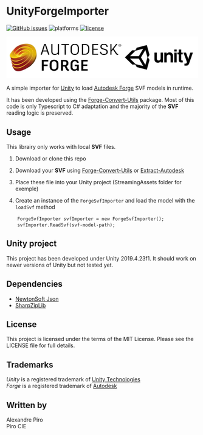 # UnityForgeImporter

[![GitHub issues](https://img.shields.io/github/issues/Piro-CIE/UnityForgeImporter)](https://github.com/Piro-CIE/UnityForgeImporter/issues)
![platforms](https://img.shields.io/badge/platform-windows%20%7C%20osx%20%7C%20linux-lightgray.svg)
[![license](https://img.shields.io/badge/license-MIT-blue.svg)](http://opensource.org/licenses/MIT)

![Forge & Unity logos](./Documentation/forge_unity_logos.png)

A simple importer for [Unity][unity] to load [Autodesk Forge][autodeskforge] SVF models in runtime.

It has been developed using the [Forge-Convert-Utils][forgeconvertutils] package. Most of this code is only Typescript to C# adaptation and the majority of the **SVF** reading logic is preserved.

## Usage

This librairy only works with local **SVF** files.

1. Download or clone this repo

2. Download your **SVF** using [Forge-Convert-Utils][forgeconvertutils] or [Extract-Autodesk]("https://github.com/cyrillef/extract.autodesk.io")

3. Place these file into your Unity project (StreamingAssets folder for exemple)

4. Create an instance of the `ForgeSvfImporter` and load the model with the `loadSvf` method

```
    ForgeSvfImporter svfImporter = new ForgeSvfImporter();
    svfImporter.ReadSvf(svf-model-path);
```

## Unity project

This project has been developed under Unity 2019.4.23f1. It should work on newer versions of Unity but not tested yet.

## Dependencies

- [NewtonSoft Json]("https://www.newtonsoft.com/json")
- [SharpZipLib]("https://github.com/icsharpcode/SharpZipLib")
## License

This project is licensed under the terms of the MIT License. Please see the LICENSE file for full details.
## Trademarks

*Unity* is a registered trademark of [Unity Technologies][unity] <br>
*Forge* is a registered trademark of [Autodesk][autodeskforge]

## Written by

Alexandre Piro <br>
Piro CIE


[unity]: https://unity.com
[autodeskforge]: https://forge.autodesk.com/
[forgeconvertutils]: https://github.com/petrbroz/forge-convert-utils
